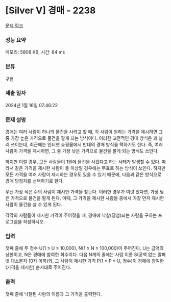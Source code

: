 # [Silver V] 경매 - 2238 

[문제 링크](https://www.acmicpc.net/problem/2238) 

### 성능 요약

메모리: 5808 KB, 시간: 84 ms

### 분류

구현

### 제출 일자

2024년 1월 16일 07:46:22

### 문제 설명

<p>경매는 여러 사람이 하나의 물건을 사려고 할 때, 각 사람이 원하는 가격을 제시하면 그 중 가장 높은 가격으로 물건을 팔게 되는 방식이다. 이러한 고전적인 경매 방식은 꽤 널리 쓰이는데, 최근에는 인터넷 쇼핑몰에서 반대의 경매 방식을 택하기도 한다. 즉, 여러 사람이 가격을 제시하면, 그 중 가장 낮은 가격으로 물건을 팔게 되는 방식도 쓰인다.</p>

<p>하지만 이럴 경우, 모든 사람들이 1원에 물건을 사겠다고 하는 사태가 발생할 수 있다. 따라서 같은 가격을 제시한 사람이 둘 이상일 경우에는 무효로 하는 방식이 쓰인다. 하지만 모든 가격을 여러 사람이 제시하는 경우도 있을 수 있기 때문에, 다음과 같은 방식으로 경매 당첨자를 선택하기로 한다.</p>

<p>우선 가장 적은 수의 사람이 제시한 가격을 찾는다. 이러한 경우가 여럿 있다면, 가장 낮은 가격으로 물건을 팔게 된다. 이때, 그 가격을 제시한 사람들 중에서 가장 먼저 제시한 사람이 물건을 살 수 있게 된다.</p>

<p>각각의 사람들이 제시한 가격이 주어졌을 때, 경매에 낙찰(당첨)되는 사람을 구하는 프로그램을 작성하시오.</p>

### 입력 

 <p>첫째 줄에 두 정수 U(1 ≤ U ≤ 10,000), N(1 ≤ N ≤ 100,000)이 주어진다. U는 금액의 상한이고, N은 경매에 참여한 회수이다. 다음 N개의 줄에는 사람 이름 S(공백 없는 알파벳 대소문자 10자 이하)와, 그 사람이 제시한 가격 P(1 ≤ P ≤ U, 정수)이 경매에 참여한(가격을 제시한) 순서대로 주어진다.</p>

### 출력 

 <p>첫째 줄에 낙찰된 사람의 이름과 그 가격을 출력한다.</p>

